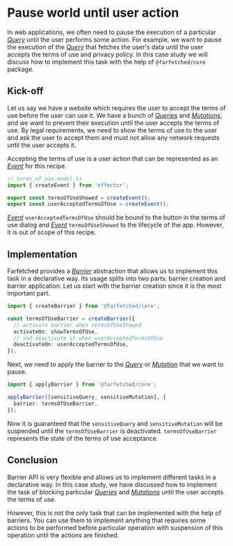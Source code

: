 # Pause world until user action

In web applications, we often need to pause the execution of a particular [_Query_](/api/primitives/query) until the user performs some action. For example, we want to pause the execution of the [_Query_](/api/primitives/query) that fetches the user's data until the user accepts the terms of use and privacy policy. In this case study we will discuss how to implement this task with the help of `@farfetched/core` package.

<!--@include: ../shared/case.md-->

## Kick-off

Let us say we have a website which requires the user to accept the terms of use before the user can use it. We have a bunch of [_Queries_](/api/primitives/query) and [_Mutations_](/api/primitives/mutation), and we want to prevent their execution until the user accepts the terms of use. By legal requirements, we need to show the terms of use to the user and ask the user to accept them and must not allow any network requests until the user accepts it.

Accepting the terms of use is a user action that can be represented as an [_Event_](https://effector.dev/docs/api/effector/event) for this recipe.

```ts
// terms_of_use.model.ts
import { createEvent } from 'effector';

export const termsOfUseShowed = createEvent();
export const userAcceptedTermsOfUse = createEvent();
```

[_Event_](https://effector.dev/docs/api/effector/event) `userAcceptedTermsOfUse` should be bound to the button in the terms of use dialog and [_Event_](https://effector.dev/docs/api/effector/event) `termsOfUseShowed` to the lifecycle of the app. However, it is out of scope of this recipe.

## Implementation

Farfetched provides a [_Barrier_](/api/primitives/barrier) abstraction that allows us to implement this task in a declarative way. Its usage splits into two parts: barrier creation and barrier application. Let us start with the barrier creation since it is the most important part.

```ts
import { createBarrier } from '@farfetched/core';

const termsOfUseBarrier = createBarrier({
  // activate barrier when termsOfUseShowed
  activateOn: showTermsOfUse,
  // and deactivate it when userAcceptedTermsOfUse
  deactivateOn: userAcceptedTermsOfUse,
});
```

Next, we need to apply the barrier to the [_Query_](/api/primitives/query) or [_Mutation_](/api/primitives/mutation) that we want to pause.

```ts
import { applyBarrier } from '@farfetched/core';

applyBarrier([sensitiveQuery, sensitiveMutation], {
  barrier: termsOfUseBarrier,
});
```

Now it is guaranteed that the `sensitiveQuery` and `sensitiveMutation` will be suspended until the `termsOfUseBarrier` is deactivated. `termsOfUseBarrier` represents the state of the terms of use acceptance.

## Conclusion

Barrier API is very flexible and allows us to implement different tasks in a declarative way. In this case study, we have discussed how to implement the task of blocking particular [_Queries_](/api/primitives/query) and [_Mutations_](/api/primitives/mutation) until the user accepts the terms of use.

However, this is not the only task that can be implemented with the help of barriers. You can use them to implement anything that requires some actions to be performed before particular operation with suspension of this operation until the actions are finished.
